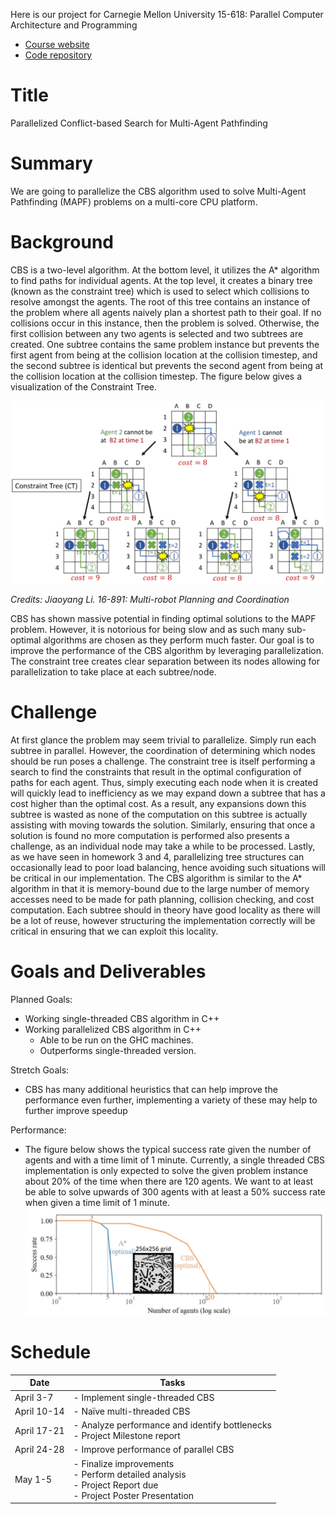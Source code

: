 Here is our project for Carnegie Mellon University 15-618: Parallel Computer Architecture and Programming
- [Course website](https://www.cs.cmu.edu/~418/)
- [Code repository](https://github.com/jsongCMU/parallel_CBS)

# Title
Parallelized Conflict-based Search for Multi-Agent Pathfinding

# Summary
We are going to parallelize the CBS algorithm used to solve Multi-Agent Pathfinding (MAPF) problems on a multi-core CPU platform.

# Background
CBS is a two-level algorithm. At the bottom level, it utilizes the A* algorithm to find paths for individual agents. At the top level, it creates a binary tree (known as the constraint tree) which is used to select which collisions to resolve amongst the agents. The root of this tree contains an instance of the problem where all agents naively plan a shortest path to their goal. If no collisions occur in this instance, then the problem is solved. Otherwise, the first collision between any two agents is selected and two subtrees are created. One subtree contains the same problem instance but prevents the first agent from being at the collision location at the collision timestep, and the second subtree is identical but prevents the second agent from being at the collision location at the collision timestep. The figure below gives a visualization of the Constraint Tree.

![img](images/CBS.png)

*Credits: Jiaoyang Li. 16-891: Multi-robot Planning and Coordination*

CBS has shown massive potential in finding optimal solutions to the MAPF problem. However, it is notorious for being slow and as such many sub-optimal algorithms are chosen as they perform much faster. Our goal is to improve the performance of the CBS algorithm by leveraging parallelization. The constraint tree creates clear separation between its nodes allowing for parallelization to take place at each subtree/node.

# Challenge
At first glance the problem may seem trivial to parallelize. Simply run each subtree in parallel. However, the coordination of determining which nodes should be run poses a challenge. The constraint tree is itself performing a search to find the constraints that result in the optimal configuration of paths for each agent. Thus, simply executing each node when it is created will quickly lead to inefficiency as we may expand down a subtree that has a cost higher than the optimal cost. As a result, any expansions down this subtree is wasted as none of the computation on this subtree is actually assisting with moving towards the solution. Similarly, ensuring that once a solution is found no more computation is performed also presents a challenge, as an individual node may take a while to be processed. Lastly, as we have seen in homework 3 and 4, parallelizing tree structures can occasionally lead to poor load balancing, hence avoiding such situations will be critical in our implementation. The CBS algorithm is similar to the A* algorithm in that it is memory-bound due to the large number of memory accesses need to be made for path planning, collision checking, and cost computation. Each subtree should in theory have good locality as there will be a lot of reuse, however structuring the implementation correctly will be critical in ensuring that we can exploit this locality.

# Goals and Deliverables
Planned Goals:
- Working single-threaded CBS algorithm in C++
- Working parallelized CBS algorithm in C++
    - Able to be run on the GHC machines.
    - Outperforms single-threaded version.

Stretch Goals:
- CBS has many additional heuristics that can help improve the performance even further, implementing a variety of these may help to further improve speedup

Performance:
- The figure below shows the typical success rate given the number of agents and with a time limit of 1 minute. Currently, a single threaded CBS implementation is only expected to solve the given problem instance about 20% of the time when there are 120 agents. We want to at least be able to solve upwards of 300 agents with at least a 50% success rate when given a time limit of 1 minute.
![img](images/performance_graph_example.png)

# Schedule
| Date      | Tasks |
| ----------- | ----------- |
| April 3-7      | - Implement single-threaded CBS       |
| April 10-14   | - Naïve multi-threaded CBS        |
| April 17-21 | - Analyze performance and identify bottlenecks<br>- Project Milestone report |
| April 24-28 | - Improve performance of parallel CBS |
| May 1-5 | - Finalize improvements <br> - Perform detailed analysis <br> - Project Report due <br> - Project Poster Presentation |
